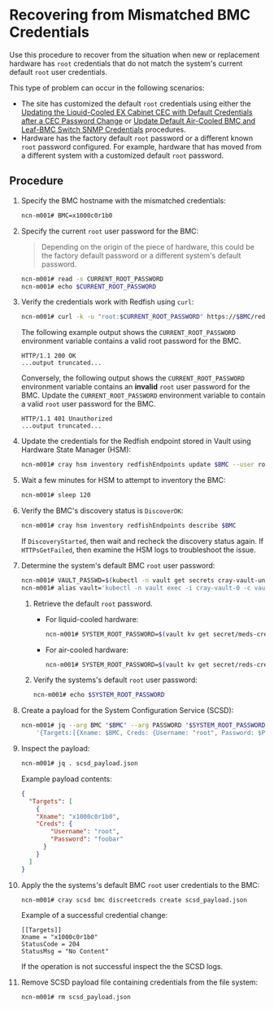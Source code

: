 # Recovering from Mismatched BMC Credentials

Use this procedure to recover from the situation when new or replacement hardware has `root` credentials that do not match the system's current default `root` user credentials.

This type of problem can occur in the following scenarios:

- The site has customized the default `root` credentials using either the
  [Updating the Liquid-Cooled EX Cabinet CEC with Default Credentials after a CEC Password Change](Updating_the_Liquid-Cooled_EX_Cabinet_Default_Credentials_after_a_CEC_Password_Change.md) or
  [Update Default Air-Cooled BMC and Leaf-BMC Switch SNMP Credentials](Update_Default_Air-Cooled_BMC_and_Leaf_BMC_Switch_SNMP_Credentials.md) procedures.
- Hardware has the factory default `root` password or a different known `root` password configured. For example, hardware that has moved from a different system with a customized default `root` password.

## Procedure

1. Specify the BMC hostname with the mismatched credentials:

    ```bash
    ncn-m001# BMC=x1000c0r1b0
    ```

1. Specify the current `root` user password for the BMC:

    > Depending on the origin of the piece of hardware, this could be the factory default password or a different system's default password.

    ```bash
    ncn-m001# read -s CURRENT_ROOT_PASSWORD
    ncn-m001# echo $CURRENT_ROOT_PASSWORD
    ```

1. Verify the credentials work with Redfish using `curl`:

    ```bash
    ncn-m001# curl -k -u "root:$CURRENT_ROOT_PASSWORD" https://$BMC/redfish/v1/Managers -i
    ```

    The following example output shows the `CURRENT_ROOT_PASSWORD` environment variable contains a valid root password for the BMC.

    ```text
    HTTP/1.1 200 OK
    ...output truncated...
    ```

    Conversely, the following output shows the `CURRENT_ROOT_PASSWORD` environment variable contains an **invalid** `root` user password for the BMC. Update the `CURRENT_ROOT_PASSWORD` environment variable to contain a valid `root` user password for the BMC.

    ```text
    HTTP/1.1 401 Unauthorized
    ...output truncated...
    ```

1. Update the credentials for the Redfish endpoint stored in Vault using Hardware State Manager (HSM):

    ```bash
    ncn-m001# cray hsm inventory redfishEndpoints update $BMC --user root --password $CURRENT_ROOT_PASSWORD 
    ```

1. Wait a few minutes for HSM to attempt to inventory the BMC:

    ```bash
    ncn-m001# sleep 120
    ```

1. Verify the BMC's discovery status is `DiscoverOK`:

    ```bash
    ncn-m001# cray hsm inventory redfishEndpoints describe $BMC
    ```

    If `DiscoveryStarted`, then wait and recheck the discovery status again. If `HTTPsGetFailed`, then examine the HSM logs to troubleshoot the issue.

1. Determine the system's default BMC `root` user password:

    ```bash
    ncn-m001# VAULT_PASSWD=$(kubectl -n vault get secrets cray-vault-unseal-keys -o json | jq -r '.data["vault-root"]' |  base64 -d)
    ncn-m001# alias vault='kubectl -n vault exec -i cray-vault-0 -c vault -- env VAULT_TOKEN=$VAULT_PASSWD VAULT_ADDR=http://127.0.0.1:8200 VAULT_FORMAT=json vault'
    ```

    1. Retrieve the default `root` password.

        - For liquid-cooled hardware:

            ```bash
            ncn-m001# SYSTEM_ROOT_PASSWORD=$(vault kv get secret/meds-cred/global/ipmi | jq .data.Password -r)
            ```

        - For air-cooled hardware:

            ```bash
            ncn-m001# SYSTEM_ROOT_PASSWORD=$(vault kv get secret/reds-creds/defaults | jq .data.Cray.password -r)
            ```

    1. Verify the systems's default `root` user password:

       ```bash
       ncn-m001# echo $SYSTEM_ROOT_PASSWORD
       ```

1. Create a payload for the System Configuration Service (SCSD):

    ```bash
    ncn-m001# jq --arg BMC "$BMC" --arg PASSWORD "$SYSTEM_ROOT_PASSWORD" -n \
        '{Targets:[{Xname: $BMC, Creds: {Username: "root", Password: $PASSWORD}}]}' > scsd_payload.json
    ```

1. Inspect the payload:

    ```bash
    ncn-m001# jq . scsd_payload.json
    ```

    Example payload contents:

    ```json
    {
      "Targets": [
        {
        "Xname": "x1000c0r1b0",
        "Creds": {
            "Username": "root",
            "Password": "foobar"
          }
        }
      ]
    }
    ```

1. Apply the the systems's default BMC `root` user credentials to the BMC:

    ```bash
    ncn-m001# cray scsd bmc discreetcreds create scsd_payload.json
    ```

    Example of a successful credential change:

    ```text
    [[Targets]]
    Xname = "x1000c0r1b0"
    StatusCode = 204
    StatusMsg = "No Content"
    ```

    If the operation is not successful inspect the the SCSD logs.

1. Remove SCSD payload file containing credentials from the file system:

    ```bash
    ncn-m001# rm scsd_payload.json
    ```
